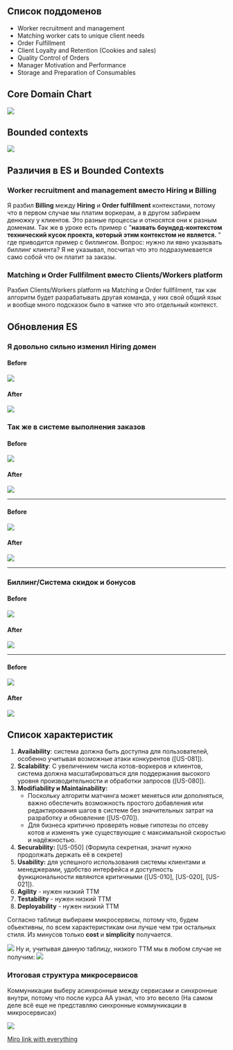 ## Список поддоменов
- Worker recruitment and management
- Matching worker cats to unique client needs
- Order Fulfillment
- Client Loyalty and Retention (Cookies and sales)
- Quality Control of Orders
- Manager Motivation and Performance
- Storage and Preparation of Consumables

## Core Domain Chart

![](attachment/7747a966235e6cdb19e230ab978d6d01.png)

## Bounded contexts

![](attachment/4231c1ac1f4dac75161f99b2780958a7.png)

## Различия в ES и Bounded Contexts
### Worker recruitment and management вместо Hiring и Billing
Я разбил **Billing** между **Hiring** и **Order fulfillment** контекстами, потому что в первом случае мы платим воркерам, а в другом забираем денюжку у клиентов. Это разные процессы и относятся они к разным доменам. Так же в уроке есть пример с "**назвать боундед-контекстом технический кусок проекта, который этим контекстом не является.** " где приводится пример с биллингом. Вопрос: нужно ли явно указывать биллинг клиента? Я не указывал, посчитал что это подразумевается само собой что он платит за заказы.

### Matching и Order Fullfilment вместо Clients/Workers platform
Разбил Clients/Workers platform на Matching и Order fullfilment, так как алгоритм будет разрабатывать другая команда, у них свой общий язык и вообще много подсказок было в чатике что это отдельный контекст.

## Обновления ES

### Я довольно сильно изменил Hiring домен

#### Before
![](attachment/266dd32d804a4dffa41d2735f4cd4889.png)

#### After

![](attachment/caeafce8adcca67756b4c51219021321.png)


### Так же в системе выполнения заказов

#### Before
![](attachment/179b0b1b3b2532671fd19d7a76fcd37d.png)
#### After
![](attachment/fee2a0e977b3fb0f227ad08886fd5b3d.png)

---

#### Before
![](attachment/551d8fb844b2a7266dad2b85090f2fe5.png)
#### After
![](attachment/e019ca7f313a83f65033875f53d6497d.png)

---

### Биллинг/Система скидок и бонусов

#### Before
![](attachment/e666f715c9757b1a31c95437ef70ade4.png)
#### After
![](attachment/dc9de188c5579cb8f856d6dda8a42140.png)

---

#### Before
![](attachment/6c2c65e31db10be33508c52f63e8b4a9.png)
#### After
![](attachment/63680a7920c11bf8ec1126c38408feaf.png)
## Список характеристик
1.  **Availability**: система должна быть доступна для пользователей, особенно учитывая возможные атаки конкурентов ([US-081]).
2.  **Scalability**: С увеличением числа котов-воркеров и клиентов, система должна масштабироваться для поддержания высокого уровня производительности и обработки запросов ([US-080]).
3. **Modifiability и Maintainability:** 
	- Поскольку алгоритм матчинга может меняться или дополняться, важно обеспечить возможность простого добавления или редактирования шагов в системе без значительных затрат на разработку и обновление ([US-070]).
	- Для бизнеса критично проверять новые гипотезы по отсеву котов и изменять уже существующие с максимальной скоростью и надёжностью.
4. **Securability:** [US-050] (Формула секретная, значит нужно продолжать держать её в секрете)
5. **Usability:** для успешного использования системы клиентами и менеджерами, удобство интерфейса и доступность функциональности являются критичными ([US-010], [US-020], [US-021]).
6. **Agility** - нужен низкий TTM
7. **Testability** - нужен низкий TTM
8. **Deployability** - нужен низкий TTM

Согласно таблице выбираем микросервисы, потому что, будем обьективны, по всем характеристикам они лучше чем три остальных стиля. Из минусов только **cost** и **simplicity** получается.

![](attachment/f4e8cb80a7a41a5ed057fa41858b2fe7.jpeg)
Ну и, учитывая данную таблицу, низкого TTM мы в любом случае не получим:
![](attachment/8ecb5c144c9ef5a226b1ea6d83e6b12c.png)

### Итоговая структура микросервисов
Коммуникации выберу асинхронные между сервисами и синхронные внутри, потому что после курса AA узнал, что это весело (На самом деле всё еще не представляю синхронные коммуникации в микросервисах)

![](attachment/1a115ba4b6e260bedca34cae973a0a40.png)

[Miro link with everything](https://miro.com/app/board/uXjVMJwgTXY=/?share_link_id=980702483848)
